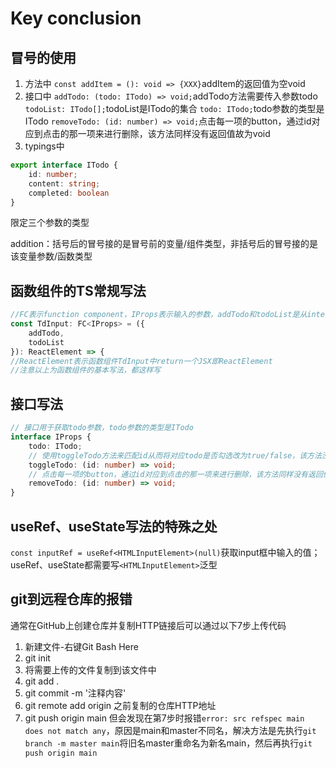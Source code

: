 # Key conclusion
## 冒号的使用
1. 方法中
`const addItem = (): void => {XXX}`addItem的返回值为空void
2. 接口中
`addTodo: (todo: ITodo) => void;`addTodo方法需要传入参数todo
`todoList: ITodo[];`todoList是ITodo的集合
`todo: ITodo;`todo参数的类型是ITodo
`removeTodo: (id: number) => void;`点击每一项的button，通过id对应到点击的那一项来进行删除，该方法同样没有返回值故为void
3. typings中
```typescript
export interface ITodo {
    id: number;
    content: string;
    completed: boolean
}
```
限定三个参数的类型

addition：括号后的冒号接的是冒号前的变量/组件类型，非括号后的冒号接的是该变量参数/函数类型

## 函数组件的TS常规写法
```typescript
//FC表示function component，IProps表示输入的参数，addTodo和todoList是从interface中接收的参数，从这里传入函数组件进行使用
const TdInput: FC<IProps> = ({
    addTodo,
    todoList
}): ReactElement => {
//ReactElement表示函数组件TdInput中return一个JSX即ReactElement
//注意以上为函数组件的基本写法，都这样写
```

## 接口写法
```typescript
// 接口用于获取todo参数，todo参数的类型是ITodo
interface IProps {
    todo: ITodo;
    // 使用toggleTodo方法来匹配id从而将对应todo是否勾选改为true/false，该方法没有返回值故为void
    toggleTodo: (id: number) => void;
    // 点击每一项的button，通过id对应到点击的那一项来进行删除，该方法同样没有返回值故为void
    removeTodo: (id: number) => void;
}
```

## useRef、useState写法的特殊之处
`const inputRef = useRef<HTMLInputElement>(null)`获取input框中输入的值；useRef、useState都需要写`<HTMLInputElement>`泛型

## git到远程仓库的报错
通常在GitHub上创建仓库并复制HTTP链接后可以通过以下7步上传代码
1. 新建文件-右键Git Bash Here
2. git init
3. 将需要上传的文件复制到该文件中
4. git add .
5. git commit -m '注释内容'
6. git remote add origin 之前复制的仓库HTTP地址
7. git push origin main
但会发现在第7步时报错`error: src refspec main does not match any`，原因是main和master不同名，解决方法是先执行`git branch -m master main`将旧名master重命名为新名main，然后再执行`git push origin main`
